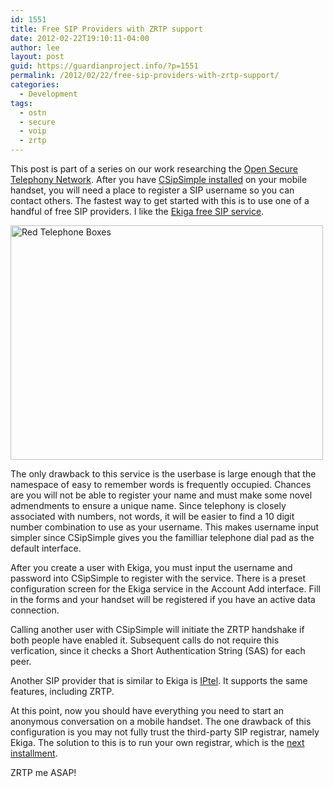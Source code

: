 ```yaml
---
id: 1551
title: Free SIP Providers with ZRTP support
date: 2012-02-22T19:10:11-04:00
author: lee
layout: post
guid: https://guardianproject.info/?p=1551
permalink: /2012/02/22/free-sip-providers-with-zrtp-support/
categories:
  - Development
tags:
  - ostn
  - secure
  - voip
  - zrtp
---
```

This post is part of a series on our work researching the [Open Secure Telephony Network](https://guardianproject.info/tag/ostn/). After you have [CSipSimple installed](http://code.google.com/p/csipsimple/) on your mobile handset, you will need a place to register a SIP username so you can contact others. The fastest way to get started with this is to use one of a handful of free SIP providers. I like the [Ekiga free SIP service](https://www.ekiga.net/index.php?page=register).

[<img src="http://farm1.staticflickr.com/26/45070135_a1dd5889a7.jpg" alt="Red Telephone Boxes" width="500" height="375" />](http://www.flickr.com/photos/andwar/45070135/ "Red Telephone Boxes by Andwar, on Flickr")

The only drawback to this service is the userbase is large enough that the namespace of easy to remember words is frequently occupied. Chances are you will not be able to register your name and must make some novel admendments to ensure a unique name. Since telephony is closely associated with numbers, not words, it will be easier to find a 10 digit number combination to use as your username. This makes username input simpler since CSipSimple gives you the familliar telephone dial pad as the default interface.

After you create a user with Ekiga, you must input the username and password into CSipSimple to register with the service. There is a preset configuration screen for the Ekiga service in the Account Add interface. Fill in the forms and your handset will be registered if you have an active data connection.

Calling another user with CSipSimple will initiate the ZRTP handshake if both people have enabled it. Subsequent calls do not require this verfication, since it checks a Short Authentication String (SAS) for each peer.

Another SIP provider that is similar to Ekiga is [IPtel](http://www.iptel.org/service). It supports the same features, including ZRTP.

At this point, now you should have everything you need to start an anonymous conversation on a mobile handset. The one drawback of this configuration is you may not fully trust the third-party SIP registrar, namely Ekiga. The solution to this is to run your own registrar, which is the [next installment](http://lee.rockingtiger.com/posts/79).

ZRTP me ASAP!